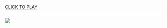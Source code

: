 
<a href="https://premium76.site?title=ultimate_unblocked_games&ref=13M">CLICK TO PLAY</a></h3>
<hr>

<a href="https://premium76.site?title=ultimate_unblocked_games&ref=13M"><img src="https://clearcache.store/games.png"></a>


